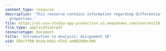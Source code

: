 ```yaml
---
content_type: resource
description: 'This resource contains information regarding differentiation: local
  properties.'
file: https://ol-ocw-studio-app-production.s3.amazonaws.com/courses/18-100a-introduction-to-analysis-fall-2012/58ecff600caab6b1d7e5ae082b8bc396_MIT18_100AF12_Assign_18.pdf
file_type: application/pdf
resourcetype: Document
title: 'Introduction to Analysis: Assignment 18'
uid: 58ecff60-0caa-b6b1-d7e5-ae082b8bc396
---
```

